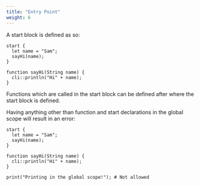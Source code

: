 ```yaml
---
title: "Entry Point"
weight: 6
---
```


A start block is defined as so:
```
start {
  let name = "Sam";
  sayHi(name);
}

function sayHi(String name) {
  cli::println("Hi" + name);
}
```

Functions which are called in the start block can be defined after where the start block is defined.

Having anything other than function and start declarations in the global scope will result in an error:

```start
start {
  let name = "Sam";
  sayHi(name);
}

function sayHi(String name) {
  cli::println("Hi" + name);
}

print("Printing in the global scope!"); # Not allowed
```
